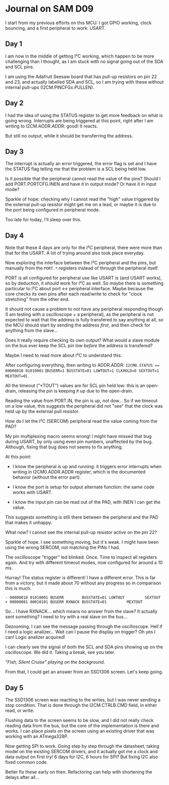 Journal on SAM D09
==================
I start from my previous efforts on this MCU: I got GPIO working,
clock bouncing, and a first peripheral to work: USART.

Day 1
-----
I am now in the middle of getting I²C working, which happen to be
more challenging than I thought, as I am stuck with no signal going
out of the SDA and SCL pins.

I am using the Adafruit Seesaw board that has pull-up resistors on
pin 22 and 23, and actually labelled SDA and SCL, so I am trying
with these without internal pull-ups (I2CM.PINCFGx.PULLEN).

Day 2
-----
I had the idea of using the STATUS register to get more feedback on
what is going wrong. Interrupts are being triggered at this point,
right after I am writing to I2CM.ADDR.ADDR: good! It reacts.

But still no output, while it should be transferring the address.

Day 3
-----
The interrupt is actually an error triggered, the error flag is set
and I have the STATUS flag telling me that the problem is a SCL
being held low.

Is it possible that the peripheral cannot read the value of the pins?
Should I add PORT.PORTCFG.INEN and have it in output mode? Or have it
in input mode?

Sparkle of hope: checking why I cannot read the "high" value triggered
by the external pull-up resistor might get me on a lead, or maybe it is
due to the port being configured in peripheral mode.

Too late for today, I'll sleep over this.

Day 4
-----
Note that these 4 days are only for the I²C peripheral, there were
more than that for the USART. A lot of trying around also took place
everyday.

Now exploring the interface between the I²C peripheral and the pins,
but manually from the `PORT.*` registers instead of through the
peripheral itself.

PORT is all configured for peripheral use like USART is (and USART
works), so by deduction, it *should* work for I²C as well. So maybe
there is something particular to I²C about port <-> peripheral
interface.  Maybe because the core checks its own pins after each
read/write to check for "clock stretching" from the other end.

It should not cause a problem to not have any peripheral responding
though (I am testing with a oscilloscope + a peripheral), as the
peripheral is not expected to wait that the address is fully
transfered to say anything at all, so the MCU should start by sending
the address *first*, and then check for anything from the slave...

Does it really require checking its own output? What would a slave
module on the bus ever keep the SCL pin low *before* the address
is transfered?

Maybe I need to read more about I²C to understand this.

After configuring everything, then writing to ADDR.ADDR:
`I2CM0.STATUS == 00000010 01010001` (`BUSERR=1 BUSSTATE=01 LOWTOUT=1
CLKHOLD=0 SEXTOUT=1 MEXTOUT=0`).

All the timeout ("*TOUT") values are for SCL pin held low: this is
an open-drain, releasing the pin is keeping it up due to the
open-drain.

Reading the value from PORT.IN, the pin is up, not dow...
So if we timeout on a low value, this suggests the peripheral did
not "see" that the clock was held up by the external pull resistor.

How do I let the I²C (SERCOM) peripheral read the value coming from
the PAD?

My pin multiplexing macro seems wrong! I might have missed that bug
during USART, by only using even pin numbers, unaffected by the bug.
Although, fixing that bug does not seems to fix anything.

At this point:

* I know the peripheral is up and running: it triggers error interrupts
  when writing in I2CM0.ADDR.ADDR register, which is the documented
  behavior (without the error part).

* I know the port is setup for output alternate function: the same code
  works with USART.

* I know the input pin can be read out of the PAD, with INEN I can
  get the value.

This suggests something is still there between the peripheral and the PAD
that makes it unhappy.

What now? I cannot see the internal pull-up resistor active on the
pin 22?

Sparkle of hope. I see something moving, but it's weak. I might
have been using the wrong SERCOM, not matching the PINs I had.

The oscilloscope "trigger" led blinked. Once. Time to inspect all
registers again. And try with different timeout modes, now configured
for around a 10 ms.

Hurray! The status register is different! I have a different error.
This is far from a victory, but it made about 70 without any progress
so in comparison this is much.

```
- 00000010 01010001 BUSERR        BUSSTATE=01 LOWTOUT         SEXTOUT
+ 00000001 00010101 BUSERR RXNACK BUSSTATE=01         MEXTOUT
```

So... I have RXNACK... which means no answer from the slave? It
actually sent something? I need to try with a real slave on the
bus...

Dezooming, I can see the message passing through the oscilloscope.
Hell if I need a logic analizer... Wait can I pause the display
on trigger? Oh yes I can! Logic analizer acquired!

I can clearly see the signal of both the SCL and SDA pins showing
up on the oscilloscope. We did it. Taking a break, see you later.

*"Fish, Silent Cruise" playing on the background.*

From that, I could get an answer from an SSD1306 screen. Let's
keep going.

Day 5
-----
The SSD1306 screen was reactiing to the writes, but I was never
sending a stop condition. That is done through the I2CM.CTRLB.CMD
field, in either read, or write.

Flushing data to the screen seems to be slow, and I did not really
check reading data from the bus, but the core of the implementation
is there and works. I can place pixels on the screen using an
existing driver that was working with an ATmega328P.

Now getting SPI to work. Going step by step through the datasheet,
taking model on the existing SERCOM drivers, and it actually got
me a clock and data output on first try! 6 days for I2C, 6 hours
for SPI? But fixing I2C also fixed common code.

Better fix these early on then. Refactoring can help with shortening
the delays after all...

